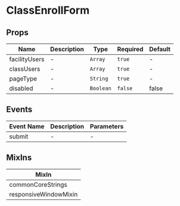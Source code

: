 # ClassEnrollForm

## Props

<!-- @vuese:ClassEnrollForm:props:start -->
|Name|Description|Type|Required|Default|
|---|---|---|---|---|
|facilityUsers|-|`Array`|`true`|-|
|classUsers|-|`Array`|`true`|-|
|pageType|-|`String`|`true`|-|
|disabled|-|`Boolean`|`false`|false|

<!-- @vuese:ClassEnrollForm:props:end -->


## Events

<!-- @vuese:ClassEnrollForm:events:start -->
|Event Name|Description|Parameters|
|---|---|---|
|submit|-|-|

<!-- @vuese:ClassEnrollForm:events:end -->


## MixIns

<!-- @vuese:ClassEnrollForm:mixIns:start -->
|MixIn|
|---|
|commonCoreStrings|
|responsiveWindowMixin|

<!-- @vuese:ClassEnrollForm:mixIns:end -->
